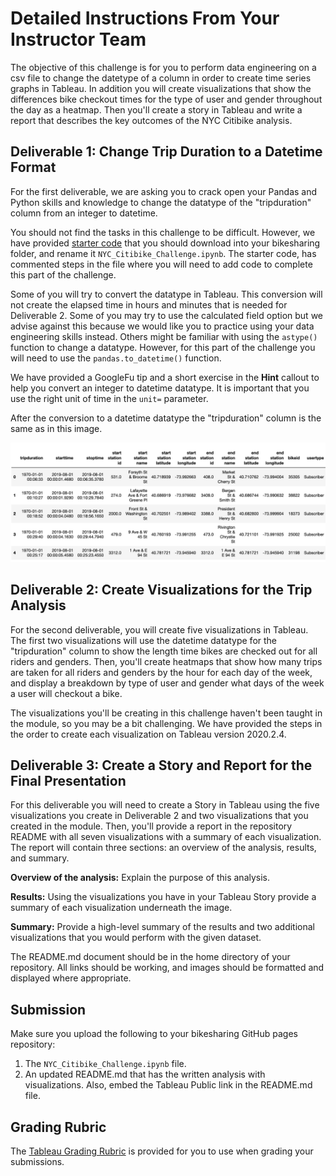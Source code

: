 # Detailed Instructions From Your Instructor Team

The objective of this challenge is for you to perform data engineering on a csv file to change the datetype of a column in order to create time series graphs in Tableau. In addition you will create visualizations that show the differences bike checkout times for the type of user and gender throughout the day as a heatmap. Then you'll create a story in Tableau and write a report that describes the key outcomes of the NYC Citibike analysis.

## Deliverable 1: Change Trip Duration to a Datetime Format

For the first deliverable, we are asking you to crack open your Pandas and Python skills and knowledge to change the datatype of the "tripduration" column from an integer to datetime. 

You should not find the tasks in this challenge to be difficult. However, we have provided [starter code](./Resources/NYC_CitiBike_Challenge_starter_code.ipynb) that you should download into your bikesharing folder, and rename it `NYC_Citibike_Challenge.ipynb`. The starter code, has commented steps in the file where you will need to add code to complete this part of the challenge.

Some of you will try to convert the datatype in Tableau. This conversion will not create the elapsed time in hours and minutes that is needed for Deliverable 2. Some of you may try to use the calculated field option but we advise against this because we would like you to practice using your data engineering skills instead. Others might be familiar with using the `astype()` function to change a datatype. However, for this part of the challenge you will need to use the `pandas.to_datetime()` function. 

We have provided a GoogleFu tip and a short exercise in the **Hint** callout to help you convert an integer to datetime datatype. It is important that you use the right unit of time in the `unit=` parameter. 

After the conversion to a datetime datatype the "tripduration" column is the same as in this image.

![The conversion of the tripduration column to a datetime object.](./tripcolumn_datetime_datatype.png)

## Deliverable 2: Create Visualizations for the Trip Analysis

For the second deliverable, you will create five visualizations in Tableau. The first two visualizations will use the datetime datatype for the "tripduration" column to show the length time bikes are checked out for all riders and genders. Then, you'll create heatmaps that show how many trips are taken for all riders and genders by the hour for each day of the week, and display a breakdown by type of user and gender what days of the week a user will checkout a bike. 

The visualizations you'll be creating in this challenge haven't been taught in the module, so you may be a bit challenging. We have provided the steps in the order to create each visualization on Tableau version 2020.2.4.

## Deliverable 3: Create a Story and Report for the Final Presentation

For this deliverable you will need to create a Story in Tableau using the five visualizations you create in Deliverable 2 and two visualizations that you created in the module. Then, you'll provide a report in the repository README with all seven visualizations with a summary of each visualization. The report will contain three sections: an overview of the analysis, results, and summary.

**Overview of the analysis:** Explain the purpose of this analysis.

**Results:** Using the visualizations you have in your Tableau Story provide a summary of each visualization underneath the image. 

**Summary:**  Provide a high-level summary of the results and two additional visualizations that you would perform with the given dataset.

The README.md document should be in the home directory of your repository. All links should be working, and images should be formatted and displayed where appropriate.

## Submission

Make sure you upload the following to your bikesharing GitHub pages repository:

1. The `NYC_Citibike_Challenge.ipynb` file.
2. An updated README.md that has the written analysis with visualizations. Also, embed the Tableau Public link in the README.md file.

## Grading Rubric

The [Tableau Grading Rubric](./Resources/Module_14_Challenge_Grading_Rubric.pdf) is provided for you to use when grading your submissions.
